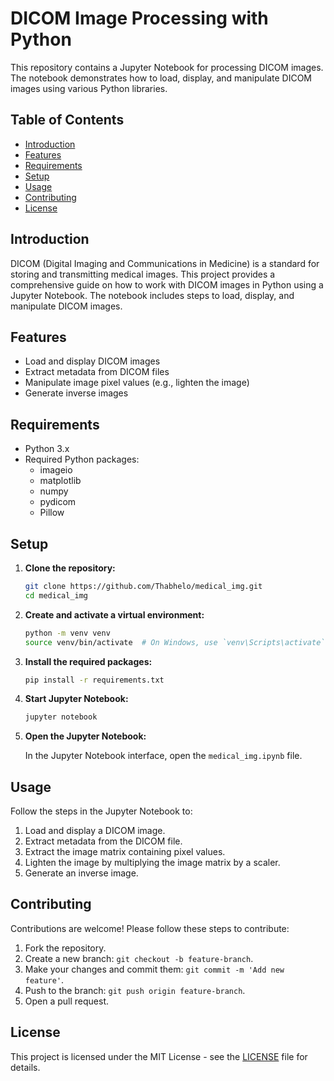 # DICOM Image Processing with Python

This repository contains a Jupyter Notebook for processing DICOM images. The notebook demonstrates how to load, display, and manipulate DICOM images using various Python libraries.

## Table of Contents

- [Introduction](#introduction)
- [Features](#features)
- [Requirements](#requirements)
- [Setup](#setup)
- [Usage](#usage)
- [Contributing](#contributing)
- [License](#license)

## Introduction

DICOM (Digital Imaging and Communications in Medicine) is a standard for storing and transmitting medical images. This project provides a comprehensive guide on how to work with DICOM images in Python using a Jupyter Notebook. The notebook includes steps to load, display, and manipulate DICOM images.

## Features

- Load and display DICOM images
- Extract metadata from DICOM files
- Manipulate image pixel values (e.g., lighten the image)
- Generate inverse images

## Requirements

- Python 3.x
- Required Python packages:
  - imageio
  - matplotlib
  - numpy
  - pydicom
  - Pillow

## Setup

1. **Clone the repository:**

    ```bash
    git clone https://github.com/Thabhelo/medical_img.git
    cd medical_img
    ```

2. **Create and activate a virtual environment:**

    ```bash
    python -m venv venv
    source venv/bin/activate  # On Windows, use `venv\Scripts\activate`
    ```

3. **Install the required packages:**

    ```bash
    pip install -r requirements.txt
    ```

4. **Start Jupyter Notebook:**

    ```bash
    jupyter notebook
    ```

5. **Open the Jupyter Notebook:**

    In the Jupyter Notebook interface, open the `medical_img.ipynb` file.

## Usage

Follow the steps in the Jupyter Notebook to:

1. Load and display a DICOM image.
2. Extract metadata from the DICOM file.
3. Extract the image matrix containing pixel values.
4. Lighten the image by multiplying the image matrix by a scaler.
5. Generate an inverse image.

## Contributing

Contributions are welcome! Please follow these steps to contribute:

1. Fork the repository.
2. Create a new branch: `git checkout -b feature-branch`.
3. Make your changes and commit them: `git commit -m 'Add new feature'`.
4. Push to the branch: `git push origin feature-branch`.
5. Open a pull request.

## License

This project is licensed under the MIT License - see the [LICENSE](LICENSE) file for details.
